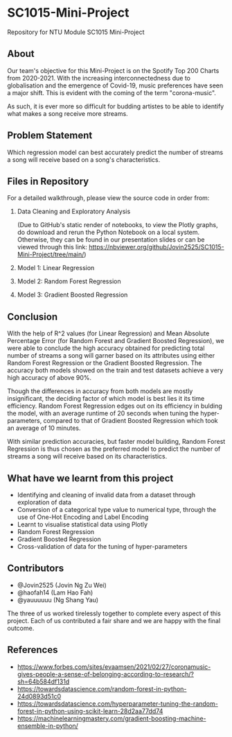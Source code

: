 # SC1015-Mini-Project
Repository for NTU Module SC1015 Mini-Project

## About
Our team's objective for this Mini-Project is on the Spotify Top 200 Charts from 2020-2021. With the increasing interconnectedness due to globalisation and the emergence of Covid-19, music preferences have seen a major shift. This is evident with the coming of the term "corona-music". 

As such, it is ever more so difficult for budding artistes to be able to identify what makes a song receive more streams.

## Problem Statement
Which regression model can best accurately predict the number of streams a song will receive based on a song's characteristics.

## Files in Repository
For a  detailed walkthrough, please view the source code in order from:
1. Data Cleaning and Exploratory Analysis

   (Due to GitHub's static render of notebooks, to view the Plotly graphs, do download and rerun the Python Notebook on a local system. Otherwise, they can be found in our presentation slides or can be viewed through this link: https://nbviewer.org/github/Jovin2525/SC1015-Mini-Project/tree/main/)
   
2. Model 1: Linear Regression
3. Model 2: Random Forest Regression
4. Model 3: Gradient Boosted Regression

## Conclusion
With the help of R^2 values (for Linear Regression) and Mean Absolute Percentage Error (for Random Forest and Gradient Boosted Regression), we were able to conclude the high accuracy obtained for predicting total number of streams a song will garner based on its attributes using either Random Forest Regression or the Gradient Boosted Regression. The accuracy both models showed on the train and test datasets achieve a very high accuracy of above 90%. 

Though the differences in accuracy from both models are mostly insignificant, the deciding factor of which model is best lies it its time efficiency. Random Forest Regression edges out on its efficiency in bulding the model, with an average runtime of 20 seconds when tuning the hyper-parameters, compared to that of Gradient Boosted Regression which took an average of 10 minutes.

With similar prediction accuracies, but faster model building, Random Forest Regression is thus chosen as the preferred model to predict the number of streams a song will receive based on its characteristics.

## What have we learnt from this project
- Identifying and cleaning of invalid data from a dataset through exploration of data
- Conversion of a categorical type value to numerical type, through the use of One-Hot Encoding and Label Encoding
- Learnt to visualise statistical data using Plotly
- Random Forest Regression
- Gradient Boosted Regression
- Cross-validation of data for the tuning of hyper-parameters

## Contributors
- @Jovin2525 (Jovin Ng Zu Wei) 
- @haofah14 (Lam Hao Fah) 
- @yauuuuuu (Ng Shang Yau) 

The three of us worked tirelessly together to complete every aspect of this project. Each of us contributed a fair share and we are happy with the final outcome.

## References
- https://www.forbes.com/sites/evaamsen/2021/02/27/coronamusic-gives-people-a-sense-of-belonging-according-to-research/?sh=64b584df131d
- https://towardsdatascience.com/random-forest-in-python-24d0893d51c0
- https://towardsdatascience.com/hyperparameter-tuning-the-random-forest-in-python-using-scikit-learn-28d2aa77dd74
- https://machinelearningmastery.com/gradient-boosting-machine-ensemble-in-python/

